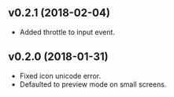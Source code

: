 ## v0.2.1 (2018-02-04)

-   Added throttle to input event.

## v0.2.0 (2018-01-31)

-   Fixed icon unicode error.
-   Defaulted to preview mode on small screens.